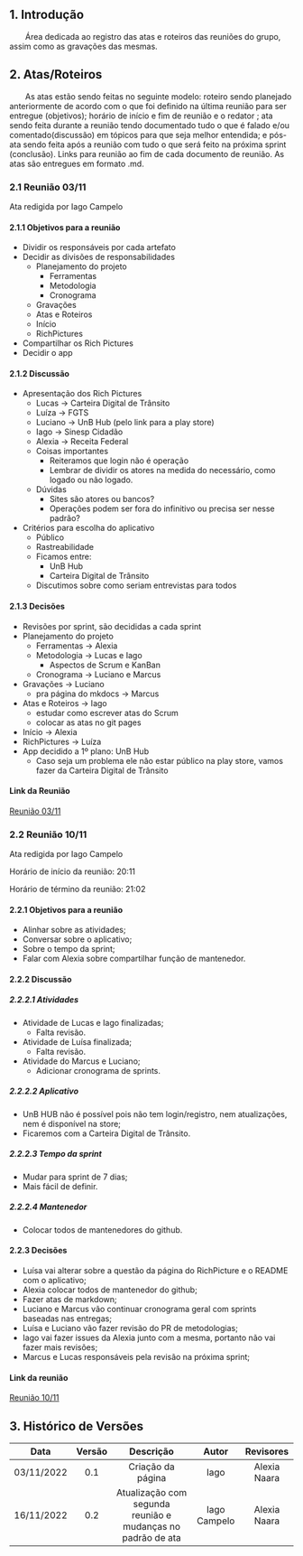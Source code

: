 ## 1. Introdução

&emsp;&emsp;Área dedicada ao registro das atas e roteiros das reuniões do grupo, assim como as gravações das mesmas.

## 2. Atas/Roteiros

&emsp;&emsp;As atas estão sendo feitas no seguinte modelo: roteiro sendo planejado anteriormente de acordo com o que foi definido na última reunião para ser entregue (objetivos); horário de início e fim de reunião e o redator
; ata sendo feita durante a reunião tendo documentado tudo o que é falado e/ou comentado(discussão) em tópicos para que seja melhor entendida; e pós-ata sendo feita após a reunião com tudo o que será feito na próxima sprint (conclusão). Links para reunião ao fim de cada documento de reunião. As atas são entregues em formato .md.

### 2.1 Reunião 03/11

Ata redigida por Iago Campelo

#### 2.1.1 Objetivos para a reunião

- Dividir os responsáveis por cada artefato
- Decidir as divisões de responsabilidades
  - Planejamento do projeto
    - Ferramentas
    - Metodologia
    - Cronograma
  - Gravações
  - Atas e Roteiros
  - Início
  - RichPictures
- Compartilhar os Rich Pictures
- Decidir o app

#### 2.1.2 Discussão

- Apresentação dos Rich Pictures
  - Lucas → Carteira Digital de Trânsito
  - Luíza → FGTS
  - Luciano → UnB Hub (pelo link para a play store)
  - Iago → Sinesp Cidadão
  - Alexia → Receita Federal
  - Coisas importantes
    - Reiteramos que login não é operação
    - Lembrar de dividir os atores na medida do necessário, como logado ou não logado.
  - Dúvidas
    - Sites são atores ou bancos?
    - Operações podem ser fora do infinitivo ou precisa ser nesse padrão?
- Critérios para escolha do aplicativo
  - Público
  - Rastreabilidade
  - Ficamos entre:
    - UnB Hub
    - Carteira Digital de Trânsito
  - Discutimos sobre como seriam entrevistas para todos

#### 2.1.3 Decisões

- Revisões por sprint, são decididas a cada sprint
- Planejamento do projeto
  - Ferramentas → Alexia
  - Metodologia → Lucas e Iago
    - Aspectos de Scrum e KanBan
  - Cronograma → Luciano e Marcus
- Gravações → Luciano
  - pra página do mkdocs → Marcus
- Atas e Roteiros → Iago
  - estudar como escrever atas do Scrum
  - colocar as atas no git pages
- Início → Alexia
- RichPictures → Luíza
- App decidido a 1º plano: UnB Hub
  - Caso seja um problema ele não estar público na play store, vamos fazer da Carteira Digital de Trânsito

#### Link da Reunião

[Reunião 03/11](https://youtu.be/XpR-o2HbIqw)

### 2.2 Reunião 10/11

Ata redigida por Iago Campelo

Horário de início da reunião: 20:11

Horário de término da reunião: 21:02

#### 2.2.1 Objetivos para a reunião

- Alinhar sobre as atividades;
- Conversar sobre o aplicativo;
- Sobre o tempo da sprint;
- Falar com Alexia sobre compartilhar função de mantenedor.

#### 2.2.2 Discussão

##### 2.2.2.1 Atividades

- Atividade de Lucas e Iago finalizadas;
  - Falta revisão.
- Atividade de Luísa finalizada;
  - Falta revisão.
- Atividade do Marcus e Luciano;
  - Adicionar cronograma de sprints.

##### 2.2.2.2 Aplicativo

- UnB HUB não é possível pois não tem login/registro, nem atualizações, nem é disponível na store;
- Ficaremos com a Carteira Digital de Trânsito.

##### 2.2.2.3 Tempo da sprint

- Mudar para sprint de 7 dias;
- Mais fácil de definir.

##### 2.2.2.4 Mantenedor

- Colocar todos de mantenedores do github.

#### 2.2.3 Decisões

- Luísa vai alterar sobre a questão da página do RichPicture e o README com o aplicativo;
- Alexia colocar todos de mantenedor do github;
- Fazer atas de markdown;
- Luciano e Marcus vão continuar cronograma geral com sprints baseadas nas entregas;
- Luísa e Luciano vão fazer revisão do PR de metodologias;
- Iago vai fazer issues da Alexia junto com a mesma, portanto não vai fazer mais revisões;
- Marcus e Lucas responsáveis pela revisão na próxima sprint;

#### Link da reunião

[Reunião 10/11](https://youtu.be/e0kn0YUKiBg)

## 3. Histórico de Versões

|    Data    | Versão |                          Descrição                          |    Autor     |  Revisores   |
| :--------: | :----: | :---------------------------------------------------------: | :----------: | :----------: |
| 03/11/2022 |  0.1   |                      Criação da página                      |     Iago     | Alexia Naara |
| 16/11/2022 |  0.2   | Atualização com segunda reunião e mudanças no padrão de ata | Iago Campelo | Alexia Naara |

